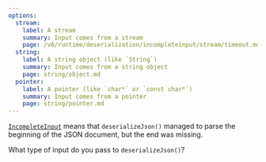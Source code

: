 ```yaml
---
options:
  stream:
    label: A stream
    summary: Input comes from a stream
    page: /v6/runtime/deserialization/incompleteinput/stream/timeout.md
  string:
    label: A string object (like `String`)
    summary: Input comes from a string object
    page: string/object.md
  pointer:
    label: A pointer (like `char*` or `const char*`)
    summary: Input comes from a pointer
    page: string/pointer.md
---
```


[`IncompleteInput`](/v7/api/misc/deserializationerror/#incompleteinput) means that `deserializeJson()` managed to parse the beginning of the JSON document, but the end was missing.

What type of input do you pass to `deserializeJson()`?
